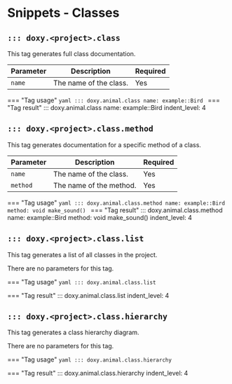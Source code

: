 # Snippets - Classes

## `::: doxy.<project>.class`
This tag generates full class documentation.

| Parameter | Description            | Required |
|-----------|------------------------|----------|
| `name`    | The name of the class. | Yes      |


=== "Tag usage"
    ```yaml
        ::: doxy.animal.class
        name: example::Bird
    ```
=== "Tag result"
::: doxy.animal.class
    name: example::Bird
    indent_level: 4


## `::: doxy.<project>.class.method`
This tag generates documentation for a specific method of a class.

| Parameter | Description             | Required |
|-----------|-------------------------|----------|
| `name`    | The name of the class.  | Yes      |
| `method`  | The name of the method. | Yes      |

=== "Tag usage"
    ```yaml
    ::: doxy.animal.class.method
    name: example::Bird
    method: void make_sound()
    ```
=== "Tag result"
::: doxy.animal.class.method
name: example::Bird
method: void make_sound()
indent_level: 4


## `::: doxy.<project>.class.list`
This tag generates a list of all classes in the project.

There are no parameters for this tag.

=== "Tag usage"
    ```yaml
    ::: doxy.animal.class.list
    ```

=== "Tag result"
::: doxy.animal.class.list
indent_level: 4





## `::: doxy.<project>.class.hierarchy`
This tag generates a class hierarchy diagram.

There are no parameters for this tag.

=== "Tag usage"
    ```yaml
    ::: doxy.animal.class.hierarchy
    ```

=== "Tag result"
::: doxy.animal.class.hierarchy
indent_level: 4